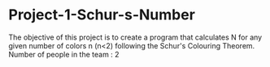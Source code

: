 # Project-1-Schur-s-Number
The objective of this project is to create a program that calculates N for any given number of colors n (n&lt;2) following the Schur's Colouring Theorem. Number of people in the team : 2
